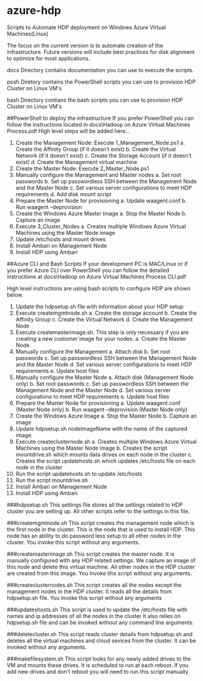 ﻿azure-hdp
=========

Scripts to Automate HDP deployment on Windows Azure Virtual Machines(Linux)

The focus on the current version is to automate creation of the infrastructure. Future versions will include best practices for disk alignment to optimize for most applications.

docs Directory contains documentation you can use to execute the scripts.

posh Diretory contains the PowerShell scripts you can use to provision HDP Cluster on Linux VM's

bash Directory contians the bash scripts you can use to provision HDP Cluster on Linux VM's


##PowerShell to deploy the infrastructure
If you prefer PowerShell you can follow the instructions located in docs\Hadoop on Azure Virtual Machines Process.pdf
High level steps will be added here...
1.	Create the Management Node: Execute 1_Management_Node.ps1
	a.	Create the Affinity Group (if it doesn’t exist)
	b.	Create the Virtual Network (if it doesn’t exist)
	c.	Create the Storage Account (if it doesn’t exist)
	d.	Create the Management virtual machine
2.	Create the Master Node: Execute 2_Master_Node.ps1
3.	Manually configure the Management and Master nodes
	a.	Set root passwords
	b.	Set up passwordless SSH between the Management Node and the Master Node
	c.	Set various server configurations to meet HDP requirements 
	d.	Add disk mount script
4.	Prepare the Master Node for provisioning
	a.	Update waagent.conf 
	b.	Run waagent –deprovision 
5.	Create the Windows Azure Master Image
	a.	Stop the Master Node
	b.	Capture an image
6.	Execute 3_Cluster_Nodes
	a.	Creates multiple Windows Azure Virtual Machines using the Master Node image
7.	Update /etc/hosts and mount drives
8.	Install Ambari on Management Node
9.	Install HDP using Ambari


##Azure CLI and Bash Scripts
If  your development PC is MAC/Linux or if you prefer Azure CLI over PowerShell you can follow the detailed instructions at docs\Hadoop on Azure Virtual Machines Process CLI.pdf

High level instructions are using bash scripts to configure HDP are shown below.

1.	Update the hdpsetup.sh file with information about your HDP setup
2.	Execute createmgmtnode.sh
  a.	Create the storage account
  b.	Create the Affinity Group
  c.	Create the Virtual Network
  d.	Create the Management Node
3.	Execute createmasterimage.sh. This step is only necessary if you are creating a new customer image for your nodes.
  a.	Create the Master Node
4.	Manually configure the Management
  a.	Attach disk 
  b.	Set root passwords
  c.	Set up passwordless SSH between the Management Node and the Master Node
  d.	Set various server configurations to meet HDP requirements 
  e.	Update host files 
5.	Manually configure the Master Node
  a.	Attach disk (Management Node only)
  b.	Set root passwords
  c.	Set up passwordless SSH between the Management Node and the Master Node
  d.	Set various server configurations to meet HDP requirements 
  e.	Update host files 
6.	Prepare the Master Node for provisioning
  a.	Update waagent.conf (Master Node only)
  b.	Run waagent –deprovision (Master Node only)
7.	Create the Windows Azure Image
  a.	Stop the Master Node
  b.	Capture an image
8.	Update hdpsetup.sh nodeImageName with the name of the captured image.
9.	Execute createclusternode.sh
  a.	Creates multiple Windows Azure Virtual Machines using the Master Node image
  b.	Creates the script mountdrive.sh which mounts data drives on each node in the cluster
  c.	Creates the script updatehosts.sh which updates /etc/hosts file on each node in the cluster
10.	Run the script updatehosts.sh to update /etc/hosts
11.	Run the script mountdrive.sh
12.	Install Ambari on Management Node
13.	Install HDP using Ambari

###hdpsetup.sh
This settings file stores all the settings related to HDP cluster you are setting up. All other scripts refer to the settings in this file.

###createmgmtnode.sh
This script creates the management node which is the first node in the cluster.
This is the node that is used to install HDP. This node has an ability to do password less setup
to all other nodes in the cluster. You invoke this script without any arguments.

###createmasterimage.sh
This script creates the master node. It is manually configured with any HDP related settings.
We capture an image of this node and delete this virtual machine. All other nodes in the HDP cluster
are created from this image. You invoke tihs script without any arguments.

###createclusternodes.sh
This script creates all the nodes except the management nodes in the HDP cluster. It reads all the details from hdpsetup.sh file. You invoke this script without any arguments

###updateshosts.sh
This script is used to update the /etc/hosts file with names and ip addresses of all the nodes in the cluster
It also relies on hdpsetup.sh file and can be invoked without any command line arguments.

###deletecluster.sh
This script reads cluster details from hdpsetup.sh and deletes all the virtual machines and cloud sevices from the cluster. It can be invoked without any arguments.

###makefilesystem.sh
This script looks for any newly added drives to the VM and mounts these drives. It is scheduled to run at each reboot.
If you add new drives and don't reboot you will need to run this script manually



